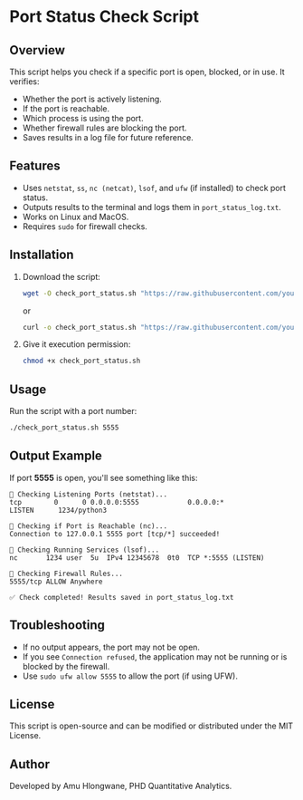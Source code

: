 # Port Status Check Script

## Overview
This script helps you check if a specific port is open, blocked, or in use. It verifies:
- Whether the port is actively listening.
- If the port is reachable.
- Which process is using the port.
- Whether firewall rules are blocking the port.
- Saves results in a log file for future reference.

## Features
- Uses `netstat`, `ss`, `nc (netcat)`, `lsof`, and `ufw` (if installed) to check port status.
- Outputs results to the terminal and logs them in `port_status_log.txt`.
- Works on Linux and MacOS.
- Requires `sudo` for firewall checks.

## Installation
1. Download the script:
   ```bash
   wget -O check_port_status.sh "https://raw.githubusercontent.com/your-repo/path/to/check_port_status.sh"
   ```
   or
   ```bash
   curl -o check_port_status.sh "https://raw.githubusercontent.com/your-repo/path/to/check_port_status.sh"
   ```

2. Give it execution permission:
   ```bash
   chmod +x check_port_status.sh
   ```

## Usage
Run the script with a port number:
```bash
./check_port_status.sh 5555
```

## Output Example
If port **5555** is open, you'll see something like this:
```
🔹 Checking Listening Ports (netstat)...
tcp        0      0 0.0.0.0:5555            0.0.0.0:*               LISTEN      1234/python3

🔹 Checking if Port is Reachable (nc)...
Connection to 127.0.0.1 5555 port [tcp/*] succeeded!

🔹 Checking Running Services (lsof)...
nc       1234 user  5u  IPv4 12345678  0t0  TCP *:5555 (LISTEN)

🔹 Checking Firewall Rules...
5555/tcp ALLOW Anywhere

✅ Check completed! Results saved in port_status_log.txt
```

## Troubleshooting
- If no output appears, the port may not be open.
- If you see `Connection refused`, the application may not be running or is blocked by the firewall.
- Use `sudo ufw allow 5555` to allow the port (if using UFW).

## License
This script is open-source and can be modified or distributed under the MIT License.

## Author
Developed by Amu Hlongwane, PHD Quantitative Analytics.
